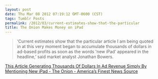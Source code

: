 ```yaml
---
layout: post
date: Thu Mar 08 2012 07:19:12 GMT-0600 (CST)
tags: Tumblr Posts
permalink: /2012/03/current-estimates-show-that-the-particular
title: The Onion Makes Money on iPad
---
```


> ‘Current estimates show that the particular article I am being quoted in at this very moment began to accumulate thousands of dollars in ad-based profits as soon as the words 'new iPad’ appeared in the headline,’ said market analyst Jonathan Bowers.

[This Article Generating Thousands Of Dollars In Ad Revenue Simply By Mentioning New iPad - The Onion - America’s Finest News Source](http://www.theonion.com/articles/this-article-generating-thousands-of-dollars-in-ad,27564/)
